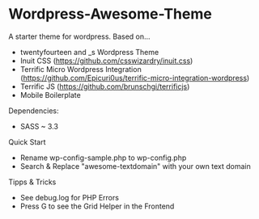 Wordpress-Awesome-Theme
=======================

A starter theme for wordpress. Based on...

- twentyfourteen and _s Wordpress Theme
- Inuit CSS (https://github.com/csswizardry/inuit.css)
- Terrific Micro Wordpress Integration (https://github.com/Epicuri0us/terrific-micro-integration-wordpress)
- Terrific JS (https://github.com/brunschgi/terrificjs)
- Mobile Boilerplate


Dependencies:

- SASS ~ 3.3


Quick Start

- Rename wp-config-sample.php to wp-config.php
- Search & Replace "awesome-textdomain" with your own text domain


Tipps & Tricks

- See debug.log for PHP Errors
- Press G to see the Grid Helper in the Frontend